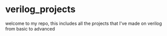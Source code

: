 # verilog_projects
welcome to my repo, this includes all the projects that I've made on verilog from basic to advanced
